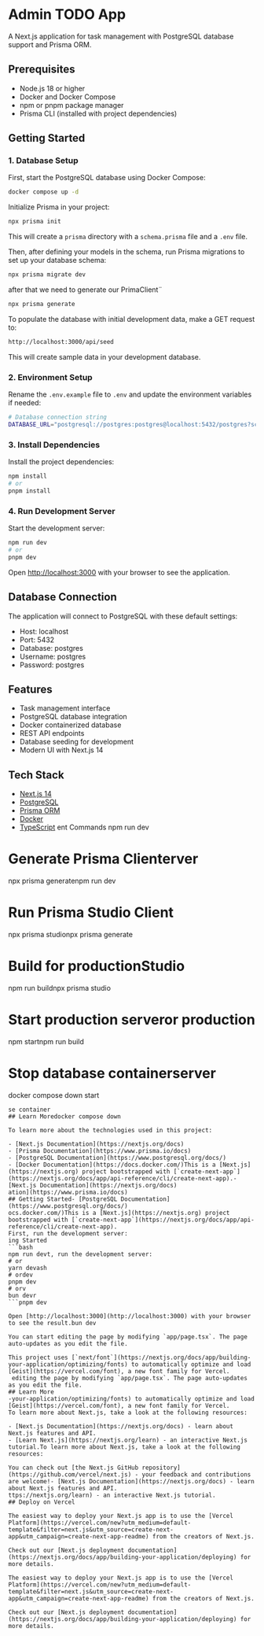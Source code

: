 # Admin TODO App

A Next.js application for task management with PostgreSQL database support and Prisma ORM.

## Prerequisites

- Node.js 18 or higher
- Docker and Docker Compose
- npm or pnpm package manager
- Prisma CLI (installed with project dependencies)

## Getting Started

### 1. Database Setup

First, start the PostgreSQL database using Docker Compose:

```bash
docker compose up -d
```

Initialize Prisma in your project:

```bash
npx prisma init
```

This will create a `prisma` directory with a `schema.prisma` file and a `.env` file.

Then, after defining your models in the schema, run Prisma migrations to set up your database schema:

```bash
npx prisma migrate dev
```
after that we need to generate our PrimaClient¨

```bash
npx prisma generate
```
To populate the database with initial development data, make a GET request to:
```bash
http://localhost:3000/api/seed
```
This will create sample data in your development database.

### 2. Environment Setup

Rename the `.env.example` file to `.env` and update the environment variables if needed:

```bash
# Database connection string
DATABASE_URL="postgresql://postgres:postgres@localhost:5432/postgres?schema=public"
```

### 3. Install Dependencies

Install the project dependencies:

```bash
npm install
# or
pnpm install
```

### 4. Run Development Server

Start the development server:

```bash
npm run dev
# or
pnpm dev
```

Open [http://localhost:3000](http://localhost:3000) with your browser to see the application.

## Database Connection

The application will connect to PostgreSQL with these default settings:
- Host: localhost
- Port: 5432
- Database: postgres
- Username: postgres
- Password: postgres

## Features

- Task management interface
- PostgreSQL database integration
- Docker containerized database
- REST API endpoints
- Database seeding for development
- Modern UI with Next.js 14

## Tech Stack

- [Next.js 14](https://nextjs.org/)
- [PostgreSQL](https://www.postgresql.org/)
- [Prisma ORM](https://www.prisma.io/)
- [Docker](https://www.docker.com/)
- [TypeScript](https://www.typescriptlang.org/)
ent Commands
npm run dev

# Generate Prisma Clienterver
npx prisma generatenpm run dev

# Run Prisma Studio Client
npx prisma studionpx prisma generate

# Build for productionStudio
npm run buildnpx prisma studio

# Start production serveror production
npm startnpm run build

# Stop database containerserver
docker compose down start
```
se container
## Learn Moredocker compose down

To learn more about the technologies used in this project:

- [Next.js Documentation](https://nextjs.org/docs)
- [Prisma Documentation](https://www.prisma.io/docs)
- [PostgreSQL Documentation](https://www.postgresql.org/docs/)
- [Docker Documentation](https://docs.docker.com/)This is a [Next.js](https://nextjs.org) project bootstrapped with [`create-next-app`](https://nextjs.org/docs/app/api-reference/cli/create-next-app).- [Next.js Documentation](https://nextjs.org/docs)
ation](https://www.prisma.io/docs)
## Getting Started- [PostgreSQL Documentation](https://www.postgresql.org/docs/)
ocs.docker.com/)This is a [Next.js](https://nextjs.org) project bootstrapped with [`create-next-app`](https://nextjs.org/docs/app/api-reference/cli/create-next-app).
First, run the development server:
ing Started
```bash
npm run devt, run the development server:
# or
yarn devash
# ordev
pnpm dev
# orv
bun devr
```pnpm dev

Open [http://localhost:3000](http://localhost:3000) with your browser to see the result.bun dev

You can start editing the page by modifying `app/page.tsx`. The page auto-updates as you edit the file.

This project uses [`next/font`](https://nextjs.org/docs/app/building-your-application/optimizing/fonts) to automatically optimize and load [Geist](https://vercel.com/font), a new font family for Vercel.
 editing the page by modifying `app/page.tsx`. The page auto-updates as you edit the file.
## Learn More
-your-application/optimizing/fonts) to automatically optimize and load [Geist](https://vercel.com/font), a new font family for Vercel.
To learn more about Next.js, take a look at the following resources:

- [Next.js Documentation](https://nextjs.org/docs) - learn about Next.js features and API.
- [Learn Next.js](https://nextjs.org/learn) - an interactive Next.js tutorial.To learn more about Next.js, take a look at the following resources:

You can check out [the Next.js GitHub repository](https://github.com/vercel/next.js) - your feedback and contributions are welcome!- [Next.js Documentation](https://nextjs.org/docs) - learn about Next.js features and API.
ttps://nextjs.org/learn) - an interactive Next.js tutorial.
## Deploy on Vercel

The easiest way to deploy your Next.js app is to use the [Vercel Platform](https://vercel.com/new?utm_medium=default-template&filter=next.js&utm_source=create-next-app&utm_campaign=create-next-app-readme) from the creators of Next.js.

Check out our [Next.js deployment documentation](https://nextjs.org/docs/app/building-your-application/deploying) for more details.

The easiest way to deploy your Next.js app is to use the [Vercel Platform](https://vercel.com/new?utm_medium=default-template&filter=next.js&utm_source=create-next-app&utm_campaign=create-next-app-readme) from the creators of Next.js.

Check out our [Next.js deployment documentation](https://nextjs.org/docs/app/building-your-application/deploying) for more details.
